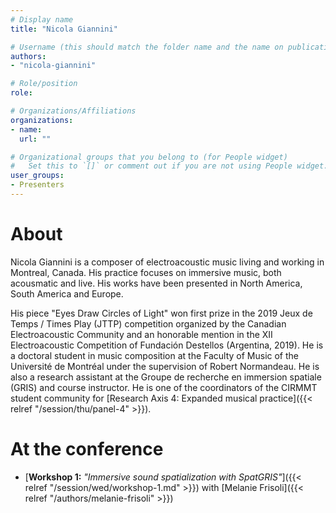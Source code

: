 ```yaml
---
# Display name
title: "Nicola Giannini"

# Username (this should match the folder name and the name on publications)
authors:
- "nicola-giannini"

# Role/position
role:

# Organizations/Affiliations
organizations:
- name: 
  url: ""

# Organizational groups that you belong to (for People widget)
#   Set this to `[]` or comment out if you are not using People widget.
user_groups:
- Presenters
---
```


# About

Nicola Giannini is a composer of electroacoustic music living and working in Montreal, Canada. His practice focuses on immersive music, both acousmatic and live. His works have been presented in North America, South America and Europe. 

His piece "Eyes Draw Circles of Light" won first prize in the 2019 Jeux de Temps / Times Play (JTTP) competition organized by the Canadian Electroacoustic Community and an honorable mention in the XII Electroacoustic Competition of Fundación Destellos (Argentina, 2019). He is a doctoral student in music composition at the Faculty of Music of the Université de Montréal under the supervision of Robert Normandeau. He is also a research assistant at the Groupe de recherche en immersion spatiale (GRIS) and course instructor. He is one of the coordinators of the CIRMMT student community for [Research Axis 4: Expanded musical practice]({{< relref "/session/thu/panel-4" >}}). 

# At the conference

- [**Workshop 1:** *"Immersive sound spatialization with SpatGRIS"*]({{< relref "/session/wed/workshop-1.md" >}}) with [Melanie Frisoli]({{< relref "/authors/melanie-frisoli" >}})